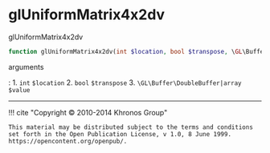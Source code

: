 # glUniformMatrix4x2dv
glUniformMatrix4x2dv

```php
function glUniformMatrix4x2dv(int $location, bool $transpose, \GL\Buffer\DoubleBuffer|array $value) : void
```



arguments

:    1. `int` `$location` 
    2. `bool` `$transpose` 
    3. `\GL\Buffer\DoubleBuffer|array` `$value` 



---
     

!!! cite "Copyright © 2010-2014 Khronos Group"

    This material may be distributed subject to the terms and conditions set forth in the Open Publication License, v 1.0, 8 June 1999. https://opencontent.org/openpub/.